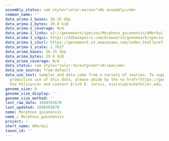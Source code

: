 ```yaml
---
assembly_status: <em style="color:maroon">No assembly</em>
common_name: ''
data_arima-1_bases: 56.35 Gbp
data_arima-1_bytes: 29.8 GiB
data_arima-1_coverage: N/A
data_arima-1_links: s3://genomeark/species/Morphnus_guianensis/bMorGui1/genomic_data/arima/<br>
data_arima-1_s3gui: https://42basepairs.com/browse/s3/genomeark/species/Morphnus_guianensis/bMorGui1/genomic_data/arima/
data_arima-1_s3url: https://genomeark.s3.amazonaws.com/index.html?prefix=species/Morphnus_guianensis/bMorGui1/genomic_data/arima/
data_arima-1_scale: 1.7637
data_arima_bases: 56.35 Gbp
data_arima_bytes: 29.8 GiB
data_arima_coverage: N/A
data_status: <em style="color:forestgreen">Arima</em>
data_use_source: from-default
data_use_text: Samples and data come from a variety of sources. To support fair and
  productive use of this data, please abide by the <a href="https://genome10k.soe.ucsc.edu/data-use-policies/">Data
  Use Policy</a> and contact Erich D. Jarvis, ejarvis@rockefeller.edu, with any questions.
genome_size: 0
genome_size_display: ''
genome_size_method: ''
last_raw_data: 1699393670
last_updated: 1699393670
name: Morphnus guianensis
name_: Morphnus_guianensis
project: ~
short_name: bMorGui
taxon_id: ''
---
```

